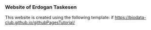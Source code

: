 ### Website of Erdogan Taskesen
This website is created using the following template: if https://biodata-club.github.io/githubPagesTutorial/
